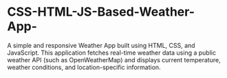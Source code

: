# CSS-HTML-JS-Based-Weather-App-
A simple and responsive Weather App built using HTML, CSS, and JavaScript. This application fetches real-time weather data using a public weather API (such as OpenWeatherMap) and displays current temperature, weather conditions, and location-specific information.
